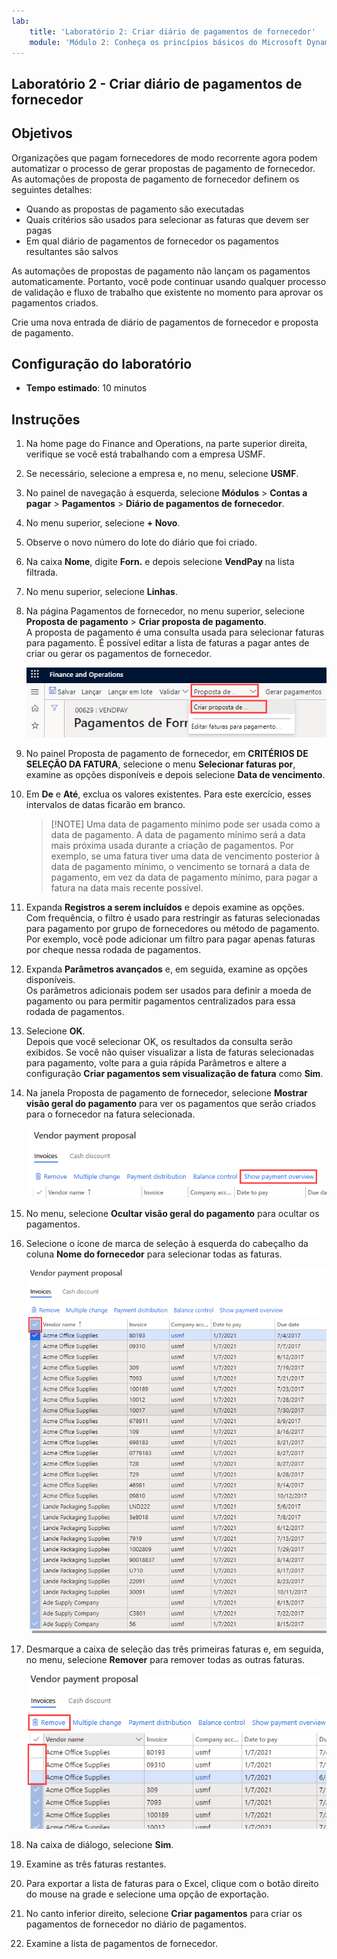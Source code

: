 ```yaml
---
lab:
    title: 'Laboratório 2: Criar diário de pagamentos de fornecedor'
    module: 'Módulo 2: Conheça os princípios básicos do Microsoft Dynamics 365 Finance'
---
```


## Laboratório 2 - Criar diário de pagamentos de fornecedor

## Objetivos

Organizações que pagam fornecedores de modo recorrente agora podem automatizar o processo de gerar propostas de pagamento de fornecedor. As automações de proposta de pagamento de fornecedor definem os seguintes detalhes:

- Quando as propostas de pagamento são executadas
- Quais critérios são usados para selecionar as faturas que devem ser pagas
- Em qual diário de pagamentos de fornecedor os pagamentos resultantes são salvos

As automações de propostas de pagamento não lançam os pagamentos automaticamente. Portanto, você pode continuar usando qualquer processo de validação e fluxo de trabalho que existente no momento para aprovar os pagamentos criados.

Crie uma nova entrada de diário de pagamentos de fornecedor e proposta de pagamento.

## Configuração do laboratório

   - **Tempo estimado**: 10 minutos

## Instruções

1. Na home page do Finance and Operations, na parte superior direita, verifique se você está trabalhando com a empresa USMF.

1. Se necessário, selecione a empresa e, no menu, selecione **USMF**.

1. No painel de navegação à esquerda, selecione **Módulos** > **Contas a pagar** > **Pagamentos** > **Diário de pagamentos de fornecedor**.

1. No menu superior, selecione **+ Novo**.

1. Observe o novo número do lote do diário que foi criado.

1. Na caixa **Nome**, digite **Forn.** e depois selecione **VendPay** na lista filtrada.

1. No menu superior, selecione **Linhas**.

1. Na página Pagamentos de fornecedor, no menu superior, selecione **Proposta de pagamento** > **Criar proposta de pagamento**.  
    A proposta de pagamento é uma consulta usada para selecionar faturas para pagamento. É possível editar a lista de faturas a pagar antes de criar ou gerar os pagamentos de fornecedor.

    ![Imagem mostrando a página Pagamentos de fornecedor com as opções Proposta de pagamento e Criar proposta de pagamento em destaque](./media/lp2-m4-vendor-payment-proposal.png)

1. No painel Proposta de pagamento de fornecedor, em **CRITÉRIOS DE SELEÇÃO DA FATURA**, selecione o menu **Selecionar faturas por**, examine as opções disponíveis e depois selecione **Data de vencimento**.

1. Em **De** e **Até**, exclua os valores existentes. Para este exercício, esses intervalos de datas ficarão em branco.

    >[!NOTE] Uma data de pagamento mínimo pode ser usada como a data de pagamento. A data de pagamento mínimo será a data mais próxima usada durante a criação de pagamentos. Por exemplo, se uma fatura tiver uma data de vencimento posterior à data de pagamento mínimo, o vencimento se tornará a data de pagamento, em vez da data de pagamento mínimo, para pagar a fatura na data mais recente possível.

1. Expanda **Registros a serem incluídos** e depois examine as opções.  
    Com frequência, o filtro é usado para restringir as faturas selecionadas para pagamento por grupo de fornecedores ou método de pagamento. Por exemplo, você pode adicionar um filtro para pagar apenas faturas por cheque nessa rodada de pagamentos.

1. Expanda **Parâmetros avançados** e, em seguida, examine as opções disponíveis.  
    Os parâmetros adicionais podem ser usados para definir a moeda de pagamento ou para permitir pagamentos centralizados para essa rodada de pagamentos.

1. Selecione **OK**.  
    Depois que você selecionar OK, os resultados da consulta serão exibidos. Se você não quiser visualizar a lista de faturas selecionadas para pagamento, volte para a guia rápida Parâmetros e altere a configuração **Criar pagamentos sem visualização de fatura** como **Sim**.

1. Na janela Proposta de pagamento de fornecedor, selecione **Mostrar visão geral do pagamento** para ver os pagamentos que serão criados para o fornecedor na fatura selecionada.

    ![Imagem exibindo a Proposta de pagamentos de fornecedor com o menu Mostrar visão geral do pagamento em destaque](./media/lp2-m4-vendor-payment-proposal-complete-query.png)

1. No menu, selecione **Ocultar visão geral do pagamento** para ocultar os pagamentos.

1. Selecione o ícone de marca de seleção à esquerda do cabeçalho da coluna **Nome do fornecedor** para selecionar todas as faturas.

    ![Imagem mostrando todas as faturas selecionadas](./media/lp2-m4-vendor-payment-proposal-select-all.png)

1. Desmarque a caixa de seleção das três primeiras faturas e, em seguida, no menu, selecione **Remover** para remover todas as outras faturas.

    ![Captura de tela exibindo a página Proposta de pagamento de fornecedor com os itens selecionados e a opção de menu Remover em destaque](./media/lp2-m4-vendor-payment-proposal-remove-selected-invoices.png)

1. Na caixa de diálogo, selecione **Sim**.

1. Examine as três faturas restantes.

1. Para exportar a lista de faturas para o Excel, clique com o botão direito do mouse na grade e selecione uma opção de exportação.

1. No canto inferior direito, selecione **Criar pagamentos** para criar os pagamentos de fornecedor no diário de pagamentos.

1. Examine a lista de pagamentos de fornecedor.
